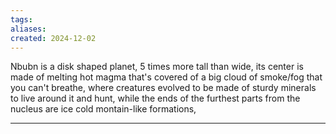 ```yaml
---
tags: 
aliases: 
created: 2024-12-02
---
```


Nbubn is a disk shaped planet, 5 times more tall than wide, its center is made of melting hot magma that's covered of a big cloud of smoke/fog that you can't breathe, where creatures evolved to be made of sturdy minerals to live around it and hunt, while the ends of the furthest parts from the nucleus are ice cold montain-like formations, 


---